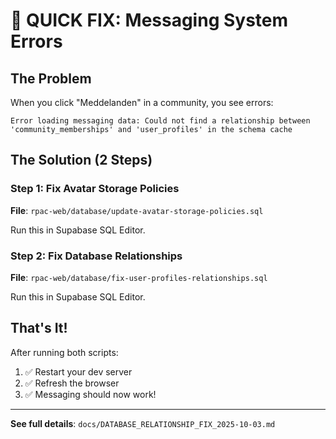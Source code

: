 # 🚨 QUICK FIX: Messaging System Errors

## The Problem
When you click "Meddelanden" in a community, you see errors:
```
Error loading messaging data: Could not find a relationship between 
'community_memberships' and 'user_profiles' in the schema cache
```

## The Solution (2 Steps)

### Step 1: Fix Avatar Storage Policies
**File**: `rpac-web/database/update-avatar-storage-policies.sql`

Run this in Supabase SQL Editor.

### Step 2: Fix Database Relationships  
**File**: `rpac-web/database/fix-user-profiles-relationships.sql`

Run this in Supabase SQL Editor.

## That's It!

After running both scripts:
1. ✅ Restart your dev server
2. ✅ Refresh the browser
3. ✅ Messaging should now work!

---

**See full details**: `docs/DATABASE_RELATIONSHIP_FIX_2025-10-03.md`

